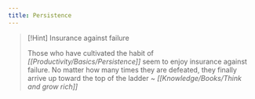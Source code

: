 ```yaml
---
title: Persistence
---
```


> [!Hint] Insurance against failure
>
>Those who have cultivated the habit of  *[[Productivity/Basics/Persistence]]*  seem to enjoy insurance against failure. No matter how many times they are defeated, they finally arrive up toward the top of the ladder ~ *[[Knowledge/Books/Think and grow rich]]*
